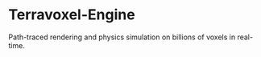 # Terravoxel-Engine
Path-traced rendering and physics simulation on billions of voxels in real-time.
